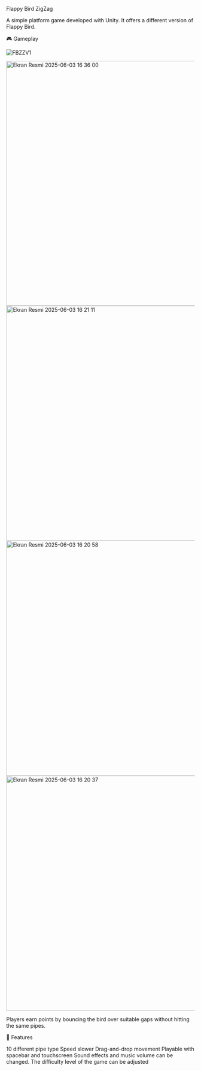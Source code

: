 Flappy Bird ZigZag

A simple platform game developed with Unity. It offers a different version of Flappy Bird. 

🎮 Gameplay

![FBZZV1](https://github.com/user-attachments/assets/3439e4c8-2f40-4c42-a22b-2f559da9ea72)

<img width="652" alt="Ekran Resmi 2025-06-03 16 36 00" src="https://github.com/user-attachments/assets/c5810ffc-f130-4523-adfd-2be817007b1b" />
<img width="626" alt="Ekran Resmi 2025-06-03 16 21 11" src="https://github.com/user-attachments/assets/ec69bd32-257f-4bf9-bf18-ddb1d2343afc" />
<img width="626" alt="Ekran Resmi 2025-06-03 16 20 58" src="https://github.com/user-attachments/assets/d63319e4-5439-4839-acb5-11141271064d" />
<img width="626" alt="Ekran Resmi 2025-06-03 16 20 37" src="https://github.com/user-attachments/assets/9ed35ae7-744d-4eda-85a7-0d506c63a5c1" />


Players earn points by bouncing the bird over suitable gaps without hitting the same pipes.

🚀 Features

10 different pipe type
Speed ​​slower
Drag-and-drop movement
Playable with spacebar and touchscreen
Sound effects and music volume can be changed.
The difficulty level of the game can be adjusted

